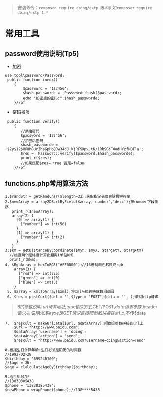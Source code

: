 > 安装命令：`composer require doing/extp 版本号`
> 如`composer require doing/extp 1.*`
# 常用工具
##  password使用说明(Tp5)

- 加密
```
use tool\password\Password;
 public function inedx()
    {
        $password = '123456';
        $hash_passworde =  Password::hash($password);
        echo "加密后的密码:".$hash_passworde;
    }//pf
 ```
 
 - 密码校验
 ```
  public function verify()
     {
        //原始密码
        $password = '123456';
        //加密后密码
        $hash_passworde = '$2y$12$URUM8UrIhaGpHoQDw34dJ.kjRF9Opv.tK/1Rb9GzFWudHYzfNDFla';
        $res =  Password::verify($password,$hash_passworde);
        print_r($res);
        //如果匹配$res= true 否是=false
     }//pf
 ```
 ##  functions.php常用算法方法
 ```
 1.$randStr = getRandChar($length=32);获取指定长度的随机字符串
 2.$newArray = array2DSortByField($array,'number','desc');按number字段倒序
    print_r($newArray);
    array(2) {
      [0] => array(1) {
        ["number"] => int(50)
      }
      [1] => array(1) {
        ["number"] => int(2)
      }
    }
 3.$km = getDistanceByCoordinate($myY, $myX, $targetY, $targetX)
   //根据两个经纬度计算出距离(单位KM)
   print_r($km);
 4. $RgbArray = hexToRGB("#FF0000");//16进制颜色转换成rgb
     array(3) {
       ["red"] => int(255)
       ["green"] => int(0)
       ["blue"] => int(0)
     }
  5. $array = xmlToArray($xml);将xml格式转换成数组返回
  6. $res = postCurl($url = '',$type = "POST",$data = '', );模拟http请求
```
 > 6的参数说明
 >  $url请求地址,$type请求方式GET/POST,$data请求参数,$header请求头
 > 说明:如果$type是GET请求直接把参数拼接在$url上,不传$data
 ```
 7.  $rescult = makeUrlData($url, $dataArray);把数组参数拼接到url上
     $url = "http://www.baidu.com";
     $dataArray['username'] = 'doing';
     $dataArray['action'] = 'send';
     $rescult = "http://www.baidu.com?username=doing&action=send"
 ```
 
 ```
 8.根据生日计算年龄:生日必须是阳历的时间戳
 //1992-02-28
 $birthday = '699240100';
 //$age = 26;
 $age = clalculateAgeByBirthday($birthday);
 ```
 
 
  ```
  9.给手机号加*
  //13838385438
  $phone = '13838385438';
  $newPhone = wrapPhone($phone);//138****5438
  ```